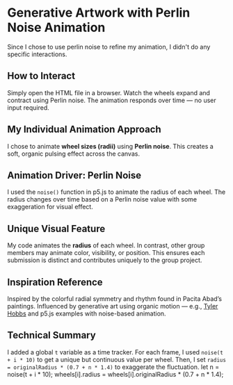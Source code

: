 # Generative Artwork with Perlin Noise Animation
Since I chose to use perlin noise to refine my animation, I didn't do any specific interactions.

##  How to Interact
Simply open the HTML file in a browser.
Watch the wheels expand and contract using Perlin noise.
The animation responds over time — no user input required.

##  My Individual Animation Approach
I chose to animate **wheel sizes (radii)** using **Perlin noise**.
This creates a soft, organic pulsing effect across the canvas.

##  Animation Driver: Perlin Noise
I used the `noise()` function in p5.js to animate the radius of each wheel. The radius changes over time based on a Perlin noise value with some exaggeration for visual effect.

##  Unique Visual Feature
My code animates the **radius** of each wheel.
In contrast, other group members may animate color, visibility, or position.
This ensures each submission is distinct and contributes uniquely to the group project.

##  Inspiration Reference
Inspired by the colorful radial symmetry and rhythm found in Pacita Abad’s paintings.
Influenced by generative art using organic motion — e.g., [Tyler Hobbs](https://tylerxhobbs.com/) and p5.js examples with noise-based animation.

## Technical Summary
I added a global `t` variable as a time tracker.
For each frame, I used `noise(t + i * 10)` to get a unique but continuous value per wheel.
Then, I set `radius = originalRadius * (0.7 + n * 1.4)` to exaggerate the fluctuation.
let n = noise(t + i * 10);
wheels[i].radius = wheels[i].originalRadius * (0.7 + n * 1.4);